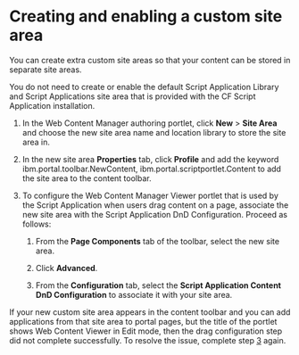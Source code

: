 # Creating and enabling a custom site area

You can create extra custom site areas so that your content can be stored in separate site areas.

You do not need to create or enable the default Script Application Library and Script Applications site area that is provided with the CF Script Application installation.

1.  In the Web Content Manager authoring portlet, click **New** \> **Site Area** and choose the new site area name and location library to store the site area in.

2.  In the new site area **Properties** tab, click **Profile** and add the keyword ibm.portal.toolbar.NewContent, ibm.portal.scriptportlet.Content to add the site area to the content toolbar.

3.  To configure the Web Content Manager Viewer portlet that is used by the Script Application when users drag content on a page, associate the new site area with the Script Application DnD Configuration. Proceed as follows:

    1.  From the **Page Components** tab of the toolbar, select the new site area.

    2.  Click **Advanced**.

    3.  From the **Configuration** tab, select the **Script Application Content DnD Configuration** to associate it with your site area.


If your new custom site area appears in the content toolbar and you can add applications from that site area to portal pages, but the title of the portlet shows Web Content Viewer in Edit mode, then the drag configuration step did not complete successfully. To resolve the issue, complete step [3](create_cust_site_area.md#step_3) again.


